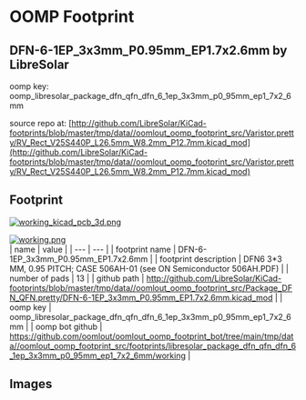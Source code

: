 # OOMP Footprint  
## DFN-6-1EP_3x3mm_P0.95mm_EP1.7x2.6mm  by LibreSolar  
  
oomp key: oomp_libresolar_package_dfn_qfn_dfn_6_1ep_3x3mm_p0_95mm_ep1_7x2_6mm  
  
source repo at: [http://github.com/LibreSolar/KiCad-footprints/blob/master/tmp/data//oomlout_oomp_footprint_src/Varistor.pretty/RV_Rect_V25S440P_L26.5mm_W8.2mm_P12.7mm.kicad_mod](http://github.com/LibreSolar/KiCad-footprints/blob/master/tmp/data//oomlout_oomp_footprint_src/Varistor.pretty/RV_Rect_V25S440P_L26.5mm_W8.2mm_P12.7mm.kicad_mod)  
## Footprint  
  
[![working_kicad_pcb_3d.png](working_kicad_pcb_3d_600.png)](working_kicad_pcb_3d.png)  
  
[![working.png](working_600.png)](working.png)  
| name | value | 
| --- | --- | 
| footprint name | DFN-6-1EP_3x3mm_P0.95mm_EP1.7x2.6mm | 
| footprint description | DFN6 3*3 MM, 0.95 PITCH; CASE 506AH-01 (see ON Semiconductor 506AH.PDF) | 
| number of pads | 13 | 
| github path | http://github.com/LibreSolar/KiCad-footprints/blob/master/tmp/data//oomlout_oomp_footprint_src/Package_DFN_QFN.pretty/DFN-6-1EP_3x3mm_P0.95mm_EP1.7x2.6mm.kicad_mod | 
| oomp key | oomp_libresolar_package_dfn_qfn_dfn_6_1ep_3x3mm_p0_95mm_ep1_7x2_6mm | 
| oomp bot github | https://github.com/oomlout/oomlout_oomp_footprint_bot/tree/main/tmp/data//oomlout_oomp_footprint_src/footprints/libresolar_package_dfn_qfn_dfn_6_1ep_3x3mm_p0_95mm_ep1_7x2_6mm/working | 
## Images  
